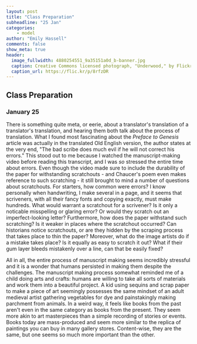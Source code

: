 ```yaml
---
layout: post
title: "Class Preparation"
subheadline: "25 Jan"
categories:
    - model
author: "Emily Hassell"
comments: false
show_meta: true
header:
  image_fullwidth: 4880254551_9a35151a0d_b-banner.jpg
  caption: Creative Commons licensed photograph, "Underwood," by Flickr user Canned Muffins
  caption_url: https://flic.kr/p/8rfzDR
---
```


## Class Preparation

### January 25

There is something quite meta, or eerie, about a translator's translation of a translator's translation, and hearing them both talk about the process of translation. What I found most fascinating about the _Preface to Genesis_ article was actually in the translated Old English version, the author states at the very end, "The bad scribe does much evil if he will not correct his errors." This stood out to me because I watched the manuscript-making video before reading this transcript, and I was _so_ stressed the entire time about errors. Even though the video made sure to include the durability of the paper for withstanding scratchouts - and Chaucer's poem even makes reference to such scratching - it still brought to mind a number of questions about scratchouts. For starters, how common were errors? I know personally when handwriting, I make several in a page, and it seems that scriveners, with all their fancy fonts and copying exactly, must make hundreds. What would warrant a scratchout for a scrivener? Is it only a noticable misspelling or glaring error? Or would they scratch out an imperfect-looking letter?  Furthermore, how does the paper withstand such scratching? Is it weaker in places where the scratchout occurred? Can historians notice scratchouts, or are they hidden by the scraping process that takes place to thin the paper? Moreover, what do the image artists do if a mistake takes place? Is it equally as easy to scratch it out? What if their gum layer bleeds mistakenly over a line, can that be easily fixed?

All in all, the entire process of manuscript making seems incredibly stressful and it is a wonder that humans persisted in making them despite the challenges. The manuscript making process somewhat reminded me of a child doing arts and crafts: humans are willing to take all sorts of materials and work them into a beautiful project. A kid using sequins and scrap paper to make a piece of art seemingly possesses the same mindset of an adult medieval artist gathering vegetables for dye and painstakingly making parchment from animals. In a weird way, it feels like books from the past aren't even in the same category as books from the present. They seem more akin to art masterpieces than a simple recording of stories or events. Books today are mass-produced and seem more similar to the replica of paintings you can buy in many gallery stores. Content-wise, they are the same, but one seems so much more important than the other.